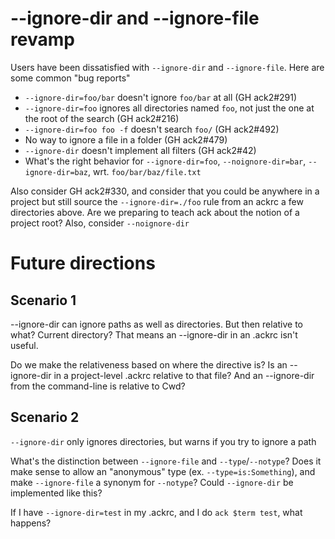 # --ignore-dir and --ignore-file revamp

Users have been dissatisfied with `--ignore-dir` and `--ignore-file`.  Here are some common "bug reports"

  - `--ignore-dir=foo/bar` doesn't ignore `foo/bar` at all (GH ack2#291)
  - `--ignore-dir=foo` ignores all directories named `foo`, not just the one at the root of the search (GH ack2#216)
  - `--ignore-dir=foo foo -f` doesn't search `foo/` (GH ack2#492)
  - No way to ignore a file in a folder (GH ack2#479)
  - `--ignore-dir` doesn't implement all filters (GH ack2#42)
  - What's the right behavior for `--ignore-dir=foo`, `--noignore-dir=bar`, `--ignore-dir=baz`, wrt. `foo/bar/baz/file.txt`

Also consider GH ack2#330, and consider that you could be anywhere in a
project but still source the `--ignore-dir=./foo` rule from an ackrc a
few directories above.  Are we preparing to teach ack about the notion
of a project root?  Also, consider `--noignore-dir`

# Future directions

## Scenario 1

--ignore-dir can ignore paths as well as directories.  But then relative
to what?  Current directory?  That means an --ignore-dir in an .ackrc
isn't useful.

Do we make the relativeness based on where the directive is?  Is an
--ignore-dir in a project-level .ackrc relative to that file?  And an
--ignore-dir from the command-line is relative to Cwd?

## Scenario 2

`--ignore-dir` only ignores directories, but warns if you try to ignore a path

What's the distinction between `--ignore-file` and
`--type`/`--notype`?  Does it make sense to allow an "anonymous" type (ex.
`--type=is:Something`), and make `--ignore-file` a synonym for `--notype`?
Could `--ignore-dir` be implemented like this?

If I have `--ignore-dir=test` in my .ackrc, and I do `ack $term test`, what happens?
